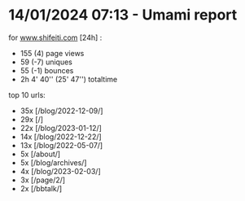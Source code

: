 # 14/01/2024 07:13 - Umami report
for www.shifeiti.com [24h] :

 - 155 (4) page views
 - 59 (-7) uniques
 - 55 (-1) bounces
 - 2h 4' 40'' (25' 47'') totaltime


top 10 urls:
 - 35x [/blog/2022-12-09/]
 - 29x [/]
 - 22x [/blog/2023-01-12/]
 - 14x [/blog/2022-12-22/]
 - 13x [/blog/2022-05-07/]
 - 5x [/about/]
 - 5x [/blog/archives/]
 - 4x [/blog/2023-02-03/]
 - 3x [/page/2/]
 - 2x [/bbtalk/]


